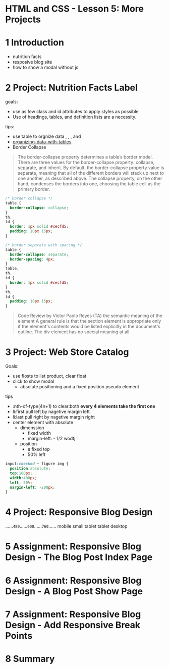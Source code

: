 HTML and CSS - Lesson 5: More Projects
==================================================

# 1	Introduction
- nutrition facts
- resposive blog site
- how to show a modal without js

# 2	Project: Nutrition Facts Label

goals:
- use as few class and id attributes to apply styles as possible
- Use of headings, tables, and definition lists are a necessity.

tips:
- use table to orgnize data <caption>, <thead>, <tbody>, and <tfoot>
- [organizing-data-with-tables](http://learn.shayhowe.com/html-css/organizing-data-with-tables/)
- Border Collapse

> The border-collapse property determines a table’s border model. There are three values for the border-collapse property: collapse, separate, and inherit. By default, the border-collapse property value is separate, meaning that all of the different borders will stack up next to one another, as described above. The collapse property, on the other hand, condenses the borders into one, choosing the table cell as the primary border.

```css
/* border collapse */
table {
  border-collapse: collapse;
}
th,
td {
  border: 1px solid #cecfd5;
  padding: 10px 15px;
}

/* border seperate with spacing */
table {
  border-collapse: separate;
  border-spacing: 4px;
}
table,
th,
td {
  border: 1px solid #cecfd5;
}
th,
td {
  padding: 10px 15px;
}
```

> Code Review by Victor Paolo Reyes (TA)
> the semantic meaning of the element
> A general rule is that the section element is appropriate only if the element's contents would be listed explicitly in the document's outline.
> The div element has no special meaning at all.


# 3	Project: Web Store Catalog


Goals:
- use flosts to list product, clear float
- click to show modal 
  - absolute positioning and a fixed position pseudo element

tips 
- :nth-of-type(4n+1) to clear:both **every 4 elements take the first one**
- li:first pull left by nagetive margin left
- li:last pull right by nagetive margin right
- center element with absolute
  - dimenssion  
    + fixed width
    + margin-left: - 1/2 wodtj
  - position
    + a fixed top
    + 50% left

```css
input:checked + figure img {
  position:absolute;
  top:100px;
  width:400px; 
  left: 50%;
  margin-left: -200px;
}

```

# 4	Project: Responsive Blog Design

......`480`......`600`......`760`......
mobile    small tablet tablet   desktop

# 5	Assignment: Responsive Blog Design - The Blog Post Index Page
# 6	Assignment: Responsive Blog Design - A Blog Post Show Page
# 7	Assignment: Responsive Blog Design - Add Responsive Break Points


# 8	Summary